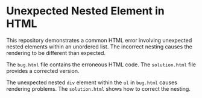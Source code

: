 # Unexpected Nested Element in HTML

This repository demonstrates a common HTML error involving unexpected nested elements within an unordered list. The incorrect nesting causes the rendering to be different than expected.

The `bug.html` file contains the erroneous HTML code. The `solution.html` file provides a corrected version. 

The unexpected nested `div` element within the `ul` in `bug.html` causes rendering problems.  The `solution.html` shows how to correct the nesting. 